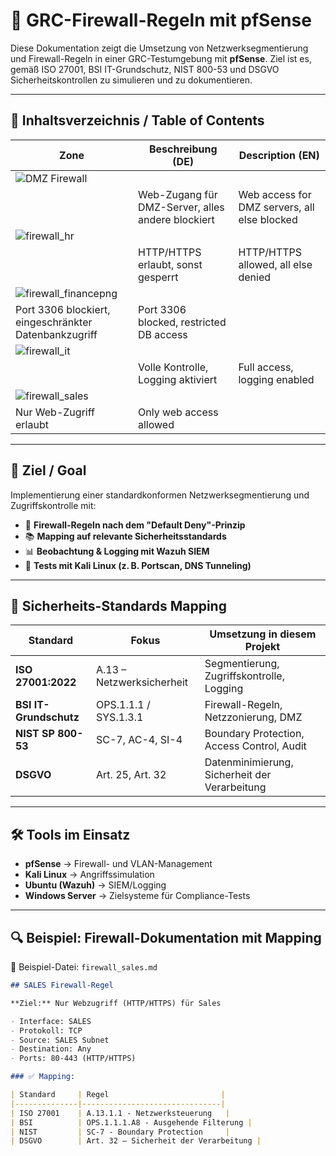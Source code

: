 
# 🔐 GRC-Firewall-Regeln mit pfSense

Diese Dokumentation zeigt die Umsetzung von Netzwerksegmentierung und Firewall-Regeln in einer GRC-Testumgebung mit **pfSense**. Ziel ist es, gemäß ISO 27001, BSI IT-Grundschutz, NIST 800-53 und DSGVO Sicherheitskontrollen zu simulieren und zu dokumentieren.

---

## 📁 Inhaltsverzeichnis / Table of Contents

| Zone         | Beschreibung (DE)                            | Description (EN)                         |
|--------------|-----------------------------------------------|-------------------------------------------|
| ![DMZ Firewall](screenshots/firewall/firewall_dmz.png)
       | Web-Zugang für DMZ-Server, alles andere blockiert | Web access for DMZ servers, all else blocked |
| ![firewall_hr](https://github.com/user-attachments/assets/ba88ee1f-8364-4f74-8c79-8c332ed4ba58)
         | HTTP/HTTPS erlaubt, sonst gesperrt       | HTTP/HTTPS allowed, all else denied       |
| ![firewall_financepng](https://github.com/user-attachments/assets/b52fae03-f152-483a-98d7-ca5084ab0f01)
| Port 3306 blockiert, eingeschränkter Datenbankzugriff | Port 3306 blocked, restricted DB access   |
| ![firewall_it](https://github.com/user-attachments/assets/77686b8e-e567-4923-a63a-637a40d2f0f8)
         | Volle Kontrolle, Logging aktiviert       | Full access, logging enabled              |
| ![firewall_sales](https://github.com/user-attachments/assets/466e64af-edc1-46bc-9640-84de0a241648)
   | Nur Web-Zugriff erlaubt                  | Only web access allowed                   |

---







## 🎯 Ziel / Goal

Implementierung einer standardkonformen Netzwerksegmentierung und Zugriffskontrolle mit:

- 🔐 **Firewall-Regeln nach dem "Default Deny"-Prinzip**
- 📚 **Mapping auf relevante Sicherheitsstandards**
- 📊 **Beobachtung & Logging mit Wazuh SIEM**
- 🧪 **Tests mit Kali Linux (z. B. Portscan, DNS Tunneling)**

---

## 📑 Sicherheits-Standards Mapping

| Standard         | Fokus                              | Umsetzung in diesem Projekt                    |
|------------------|-------------------------------------|------------------------------------------------|
| **ISO 27001:2022** | A.13 – Netzwerksicherheit           | Segmentierung, Zugriffskontrolle, Logging      |
| **BSI IT-Grundschutz** | OPS.1.1.1 / SYS.1.3.1              | Firewall-Regeln, Netzzonierung, DMZ            |
| **NIST SP 800-53** | SC-7, AC-4, SI-4                    | Boundary Protection, Access Control, Audit     |
| **DSGVO**         | Art. 25, Art. 32                    | Datenminimierung, Sicherheit der Verarbeitung  |

---

## 🛠 Tools im Einsatz

- **pfSense** → Firewall- und VLAN-Management
- **Kali Linux** → Angriffssimulation
- **Ubuntu (Wazuh)** → SIEM/Logging
- **Windows Server** → Zielsysteme für Compliance-Tests

---

## 🔍 Beispiel: Firewall-Dokumentation mit Mapping

📄 Beispiel-Datei: `firewall_sales.md`

```markdown
## SALES Firewall-Regel

**Ziel:** Nur Webzugriff (HTTP/HTTPS) für Sales

- Interface: SALES
- Protokoll: TCP
- Source: SALES Subnet
- Destination: Any
- Ports: 80-443 (HTTP/HTTPS)

### ✅ Mapping:

| Standard     | Regel                         |
|--------------|-------------------------------|
| ISO 27001    | A.13.1.1 - Netzwerksteuerung   |
| BSI          | OPS.1.1.1.A8 - Ausgehende Filterung |
| NIST         | SC-7 - Boundary Protection     |
| DSGVO        | Art. 32 – Sicherheit der Verarbeitung |
